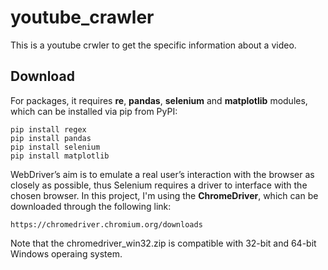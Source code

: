 # youtube_crawler

This is a youtube crwler to get the specific information about a video.

## Download
For packages, it requires **re**, **pandas**, **selenium** and **matplotlib** modules, which can be installed via pip from PyPI:

```
pip install regex
pip install pandas
pip install selenium
pip install matplotlib
```
WebDriver’s aim is to emulate a real user’s interaction with the browser as closely as possible, thus Selenium requires a driver to interface with the chosen browser. In this project, I'm using the **ChromeDriver**, which can be downloaded through the following link:
```
https://chromedriver.chromium.org/downloads
```
Note that the chromedriver_win32.zip is compatible with 32-bit and 64-bit Windows operaing system.
